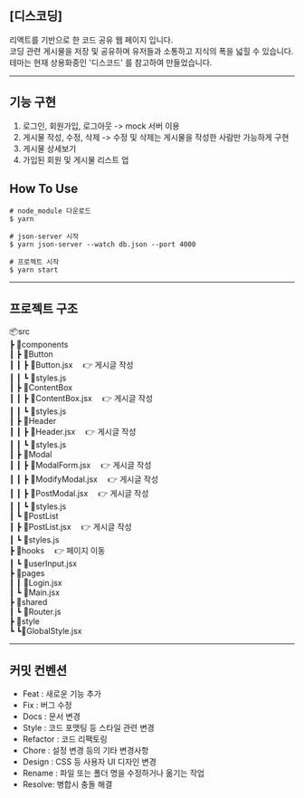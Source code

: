 ## [디스코딩]

리액트를 기반으로 한 코드 공유 웹 페이지 입니다.<br>
코딩 관련 게시물을 저장 및 공유하며 유저들과 소통하고 지식의 폭을 넓힐 수 있습니다.<br>
테마는 현재 상용화중인 '디스코드' 를 참고하여 만들었습니다.<br>

---

## 기능 구현
1. 로그인, 회원가입, 로그아웃 -> mock 서버 이용<br>
2. 게시물 작성, 수정, 삭제 -> 수정 및 삭제는 게시물을 작성한 사람만 가능하게 구현
3. 게시물 상세보기
4. 가입된 회원 및 게시물 리스트 업


## How To Use

```
# node_module 다운로드
$ yarn

# json-server 시작
$ yarn json-server --watch db.json --port 4000

# 프로젝트 시작
$ yarn start
```

---

## 프로젝트 구조

📦src<br>
┣ 📂components&emsp; <br>
┃ ┣ 📂Button<br>
┃ ┃ ┣ 📜Button.jsx&emsp; 👉 게시글 작성<br>
┃ ┃ ┗ 📜styles.js<br>
┃ ┣ 📂ContentBox<br>
┃ ┃ ┣ 📜ContentBox.jsx&emsp; 👉 게시글 작성<br>
┃ ┃ ┗ 📜styles.js<br>
┃ ┣ 📂Header<br>
┃ ┃ ┣ 📜Header.jsx&emsp; 👉 게시글 작성<br>
┃ ┃ ┗ 📜styles.js<br>
┃ ┣ 📂Modal<br>
┃ ┃ ┣ 📜ModalForm.jsx&emsp; 👉 게시글 작성<br>
┃ ┃ ┣ 📜ModifyModal.jsx&emsp; 👉 게시글 작성<br>
┃ ┃ ┣ 📜PostModal.jsx&emsp; 👉 게시글 작성<br>
┃ ┃ ┗ 📜styles.js<br>
┃ ┗ 📂PostList<br>
┃   ┣ 📜PostList.jsx&emsp; 👉 게시글 작성<br>
┃   ┗ 📜styles.js<br>
┣ 📂hooks&emsp; 👉 페이지 이동<br>
┃ ┗ 📜userInput.jsx<br>
┣ 📂pages<br>
┃ ┃ 📜Login.jsx<br>
┃ ┗ 📜Main.jsx<br>
┣ 📂shared<br>
┃ ┗ 📜Router.js<br>
┣ 📂style<br>
┗ ┗📜GlobalStyle.jsx<br>

---

## 커밋 컨벤션

- Feat : 새로운 기능 추가
- Fix : 버그 수정
- Docs : 문서 변경
- Style : 코드 포맷팅 등 스타일 관련 변경
- Refactor : 코드 리팩토링
- Chore : 설정 변경 등의 기타 변경사항
- Design : CSS 등 사용자 UI 디자인 변경
- Rename : 파일 또는 폴더 명을 수정하거나 옮기는 작업
- Resolve: 병합시 충돌 해결
